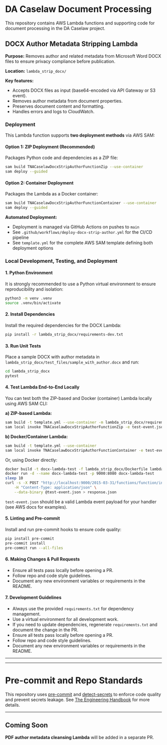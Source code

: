 # DA Caselaw Document Processing

This repository contains AWS Lambda functions and supporting code for document processing in the DA Caselaw project.

## DOCX Author Metadata Stripping Lambda

**Purpose:**
Removes author and related metadata from Microsoft Word DOCX files to ensure privacy compliance before publication.

**Location:** `lambda_strip_docx/`

**Key features:**

- Accepts DOCX files as input (base64-encoded via API Gateway or S3 event).
- Removes author metadata from document properties.
- Preserves document content and formatting.
- Handles errors and logs to CloudWatch.

### Deployment

This Lambda function supports **two deployment methods** via AWS SAM:

#### Option 1: ZIP Deployment (Recommended)

Packages Python code and dependencies as a ZIP file:

```sh
sam build TNACaselawDocxStripAuthorFunctionZip --use-container
sam deploy --guided
```

#### Option 2: Container Deployment

Packages the Lambda as a Docker container:

```sh
sam build TNACaselawDocxStripAuthorFunctionContainer --use-container
sam deploy --guided
```

**Automated Deployment:**

- Deployment is managed via GitHub Actions on pushes to `main`
- See `.github/workflows/deploy-docx-strip-author.yml` for the CI/CD pipeline
- See `template.yml` for the complete AWS SAM template defining both deployment options

### Local Development, Testing, and Deployment

#### 1. Python Environment

It is strongly recommended to use a Python virtual environment to ensure reproducibility and isolation:

```sh
python3 -m venv .venv
source .venv/bin/activate
```

#### 2. Install Dependencies

Install the required dependencies for the DOCX Lambda:

```sh
pip install -r lambda_strip_docx/requirements-dev.txt
```

#### 3. Run Unit Tests

Place a sample DOCX with author metadata in `lambda_strip_docx/test_files/sample_with_author.docx` and run:

```sh
cd lambda_strip_docx
pytest
```

#### 4. Test Lambda End-to-End Locally

You can test both the ZIP-based and Docker (container) Lambda locally using AWS SAM CLI:

**a) ZIP-based Lambda:**

```sh
sam build -t template.yml --use-container -m lambda_strip_docx/requirements.txt
sam local invoke TNACaselawDocxStripAuthorFunctionZip -e test-event.json
```

**b) Docker/Container Lambda:**

```sh
sam build -t template.yml --use-container
sam local invoke TNACaselawDocxStripAuthorFunctionContainer -e test-event.json
```

Or, using Docker directly:

```sh
docker build -t docx-lambda-test -f lambda_strip_docx/Dockerfile lambda_strip_docx/
docker run -d --name docx-lambda-test -p 9000:8080 docx-lambda-test
sleep 10
curl -s -X POST "http://localhost:9000/2015-03-31/functions/function/invocations" \
	-H "Content-Type: application/json" \
	--data-binary @test-event.json > response.json
```

`test-event.json` should be a valid Lambda event payload for your handler (see AWS docs for examples).

#### 5. Linting and Pre-commit

Install and run pre-commit hooks to ensure code quality:

```sh
pip install pre-commit
pre-commit install
pre-commit run --all-files
```

#### 6. Making Changes & Pull Requests

- Ensure all tests pass locally before opening a PR.
- Follow repo and code style guidelines.
- Document any new environment variables or requirements in the README.

#### 7. Development Guidelines

- Always use the provided `requirements.txt` for dependency management.
- Use a virtual environment for all development work.
- If you need to update dependencies, regenerate `requirements.txt` and document the change in the PR.
- Ensure all tests pass locally before opening a PR.
- Follow repo and code style guidelines.
- Document any new environment variables or requirements in the README.

---

---

# Pre-commit and Repo Standards

This repository uses [pre-commit](https://pre-commit.com/) and [detect-secrets](https://github.com/Yelp/detect-secrets) to enforce code quality and prevent secrets leakage. See [The Engineering Handbook](https://national-archives.atlassian.net/wiki/spaces/DAAE/pages/47775767/Engineering+Handbook) for more details.

---

## Coming Soon

**PDF author metadata cleansing Lambda** will be added in a separate PR.
